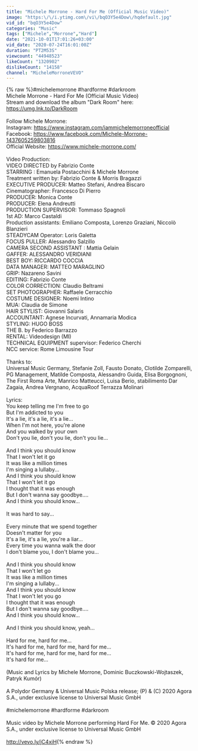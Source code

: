```yaml
---
title: "Michele Morrone - Hard For Me (Official Music Video)"
image: "https:\/\/i.ytimg.com\/vi\/bqO3Y5e4Dow\/hqdefault.jpg"
vid_id: "bqO3Y5e4Dow"
categories: "Music"
tags: ["Michele","Morrone","Hard"]
date: "2021-10-01T17:01:26+03:00"
vid_date: "2020-07-24T16:01:00Z"
duration: "PT2M53S"
viewcount: "44948523"
likeCount: "1320902"
dislikeCount: "14158"
channel: "MicheleMorroneVEVO"
---
```

{% raw %}#michelemorrone #hardforme #darkroom<br />Michele Morrone - Hard For Me (Official Music Video)<br />Stream and download the album &quot;Dark Room&quot; here: <a rel="nofollow" target="blank" href="https://umg.lnk.to/DarkRoom">https://umg.lnk.to/DarkRoom</a><br /><br />Follow Michele Morrone:<br />Instagram: <a rel="nofollow" target="blank" href="https://www.instagram.com/iammichelemorroneofficial">https://www.instagram.com/iammichelemorroneofficial</a><br />Facebook: <a rel="nofollow" target="blank" href="https://www.facebook.com/Michele-Morrone-1437605259803816">https://www.facebook.com/Michele-Morrone-1437605259803816</a><br />Official Website: <a rel="nofollow" target="blank" href="https://www.michele-morrone.com/">https://www.michele-morrone.com/</a><br /><br />Video Production:<br />VIDEO DIRECTED by Fabrizio Conte<br />STARRING : Emanuela Postacchini &amp; Michele Morrone<br />Treatment written by: Fabrizio Conte &amp; Morris Bragazzi<br />EXECUTIVE PRODUCER: Matteo Stefani, Andrea Biscaro<br />Cinematographer: Francesco Di Pierro<br />PRODUCER: Monica Conte<br />PRODUCER: Elena Andreutti<br />PRODUCTION SUPERVISOR: Tommaso Spagnoli<br />1st AD: Marco Castaldi<br />Production assistants: Emiliano Composta, Lorenzo Graziani, Niccolò Blanzieri<br />STEADYCAM Operator: Loris Galetta<br />FOCUS PULLER: Alessandro Salzillo<br />CAMERA SECOND ASSISTANT : Mattia Gelain<br />GAFFER: ALESSANDRO VERIDIANI<br />BEST BOY: RICCARDO COCCIA<br />DATA MANAGER: MATTEO MARAGLINO<br />GRIP: Nazareno Savini<br />EDITING: Fabrizio Conte<br />COLOR CORRECTION: Claudio Beltrami<br />SET PHOTOGRAPHER: Raffaele Cerracchio<br />COSTUME DESIGNER: Noemi Intino <br />MUA: Claudia de Simone<br />HAIR STYLIST: Giovanni Salaris<br />ACCOUNTANT: Agnese Incurvati, Annamaria Modica<br />STYLING: HUGO BOSS<br />THE B. by Federico Barrazzo<br />RENTAL: Videodesign (MI)<br />TECHNICAL EQUIPMENT supervisor: Federico Cherchi<br />NCC service: Rome Limousine Tour<br /><br />Thanks to:<br />Universal Music Germany, Stefanie Zoll, Fausto Donato, Clotilde Zomparelli, PG Management, Matilde Composta, Alessandro Guida, Elisa Borgognoni, The First Roma Arte, Manrico Matteucci, Luisa Berio, stabilimento Dar Zagaia, Andrea Vergnano, AcquaRoof Terrazza Molinari<br /><br />Lyrics:<br />You keep telling me I'm free to go<br />But I'm addicted to you<br />It's a lie, it's a lie, it's a lie...<br />When I'm not here, you're alone<br />And you walked by your own<br />Don't you lie, don't you lie, don't you lie...<br /><br />And I think you should know<br />That I won't let it go<br />It was like a million times<br />I'm singing a lullaby...<br />And I think you should know<br />That I won't let it go<br />I thought that it was enough<br />But I don't wanna say goodbye....<br />And I think you should know...<br /><br />It was hard to say...<br /><br />Every minute that we spend together<br />Doesn't matter for you<br />It's a lie, it's a lie, you're a liar...<br />Every time you wanna walk the door<br />I don't blame you, I don't blame you... <br /><br />And I think you should know<br />That I won't let go<br />It was like a million times<br />I'm singing a lullaby...<br />And I think you should know<br />That I won't let you go<br />I thought that it was enough<br />But I don't wanna say goodbye....<br />And I think you should know...<br /><br />And I think you should know, yeah...<br /><br />Hard for me, hard for me...<br />It's hard for me, hard for me, hard for me...<br />It's hard for me, hard for me, hard for me...<br />It's hard for me...<br /><br />(Music and Lyrics by Michele Morrone, Dominic Buczkowski-Wojtaszek, Patryk Kumór) <br /><br />A Polydor Germany &amp; Universal Music Polska release; (P) &amp; (C) 2020 Agora S.A., under exclusive license to Universal Music GmbH<br /><br />#michelemorrone #hardforme #darkroom<br /><br />Music video by Michele Morrone performing Hard For Me. © 2020 Agora S.A., under exclusive license to Universal Music GmbH<br /><br /><a rel="nofollow" target="blank" href="http://vevo.ly/jC4xiH">http://vevo.ly/jC4xiH</a>{% endraw %}
